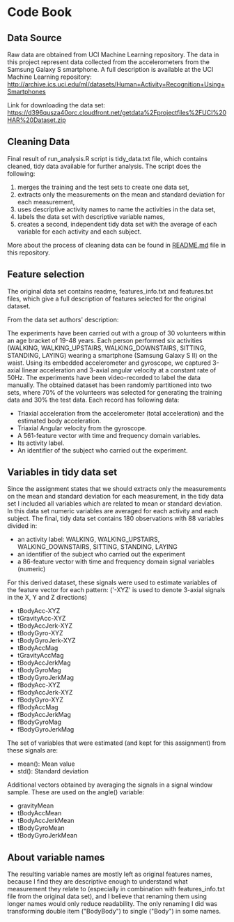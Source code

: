 Code Book
========



Data Source
------------------

Raw data are obtained from UCI Machine Learning repository. The data in this project represent data collected from the accelerometers from the Samsung Galaxy S smartphone. A full description is available at the UCI Machine Learning repository: http://archive.ics.uci.edu/ml/datasets/Human+Activity+Recognition+Using+Smartphones

Link for downloading the data set: https://d396qusza40orc.cloudfront.net/getdata%2Fprojectfiles%2FUCI%20HAR%20Dataset.zip

Cleaning Data
-------------
Final result of run_analysis.R script is tidy_data.txt file, which contains cleaned, tidy data available for further analysis. The script does the following:
1. merges the training and the test sets to create one data set,
2. extracts only the measurements on the mean and standard deviation for each measurement,
3. uses descriptive activity names to name the activities in the data set,
4. labels the data set with descriptive variable names,
5. creates a second, independent tidy data set with the average of each variable for each activity and each subject.

More about the process of cleaning data can be found in [README.md](https://github.com/warpp/getting-cleaning-data/blob/master/README.md) file in this repository.

Feature selection 
----------------------

The original data set contains readme, features_info.txt and features.txt files, which give a full description of features selected for the original dataset. 

From the data set authors' description: 

The experiments have been carried out with a group of 30 volunteers within an age bracket of 19-48 years. Each person performed six activities (WALKING, WALKING_UPSTAIRS, WALKING_DOWNSTAIRS, SITTING, STANDING, LAYING) wearing a smartphone (Samsung Galaxy S II) on the waist. Using its embedded accelerometer and gyroscope, we captured 3-axial linear acceleration and 3-axial angular velocity at a constant rate of 50Hz. The experiments have been video-recorded to label the data manually. The obtained dataset has been randomly partitioned into two sets, where 70% of the volunteers was selected for generating the training data and 30% the test data.
Each record has following data:
* Triaxial acceleration from the accelerometer (total acceleration) and the estimated body acceleration.
* Triaxial Angular velocity from the gyroscope.
* A 561-feature vector with time and frequency domain variables.
* Its activity label.
* An identifier of the subject who carried out the experiment.


Variables in tidy data set
--------------------------

Since the assignment states that we should extracts only the measurements on the mean and standard deviation for each measurement, in the tidy data set I included all variables which are related to mean or standard deviation. In this data set numeric variables are averaged for each activity and each subject.
The final, tidy data set contains 180 observations with 88 variables divided in:

*  an activity label: WALKING, WALKING_UPSTAIRS, WALKING_DOWNSTAIRS, SITTING, STANDING, LAYING
*  an identifier of the subject who carried out the experiment
*  a 86-feature vector with time and frequency domain signal variables (numeric)


For this derived dataset, these signals were used to estimate variables of the feature vector for each pattern:
('-XYZ' is used to denote 3-axial signals in the X, Y and Z directions)

* tBodyAcc-XYZ
* tGravityAcc-XYZ
* tBodyAccJerk-XYZ
* tBodyGyro-XYZ
* tBodyGyroJerk-XYZ
* tBodyAccMag
* tGravityAccMag
* tBodyAccJerkMag
* tBodyGyroMag
* tBodyGyroJerkMag
* fBodyAcc-XYZ
* fBodyAccJerk-XYZ
* fBodyGyro-XYZ
* fBodyAccMag
* fBodyAccJerkMag
* fBodyGyroMag
* fBodyGyroJerkMag

The set of variables that were estimated (and kept for this assignment) from these signals are:

* mean(): Mean value
* std(): Standard deviation

Additional vectors obtained by averaging the signals in a signal window sample. These are used on the angle() variable:

* gravityMean
* tBodyAccMean
* tBodyAccJerkMean
* tBodyGyroMean
* tBodyGyroJerkMean


About variable names
-----------

The resulting variable names are mostly left as original features names, because I find they are descriptive enough to understand what measurement they relate to (especially in combination with features_info.txt file from the original data set), and I believe that renaming them using longer names would only reduce readability. The only renaming I did was transforming double item ("BodyBody") to single ("Body") in some names. 

